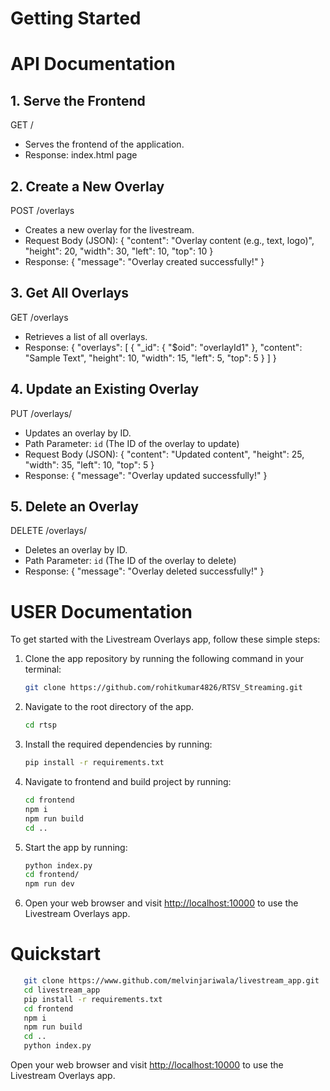 # Getting Started
# API Documentation

## 1. Serve the Frontend
GET /
- Serves the frontend of the application.
- Response: index.html page

## 2. Create a New Overlay
POST /overlays
- Creates a new overlay for the livestream.
- Request Body (JSON):
  {
      "content": "Overlay content (e.g., text, logo)",
      "height": 20,
      "width": 30,
      "left": 10,
      "top": 10
  }
- Response:
  {
      "message": "Overlay created successfully!"
  }

## 3. Get All Overlays
GET /overlays
- Retrieves a list of all overlays.
- Response:
  {
      "overlays": [
          {
              "_id": { "$oid": "overlayId1" },
              "content": "Sample Text",
              "height": 10,
              "width": 15,
              "left": 5,
              "top": 5
          }
      ]
  }

## 4. Update an Existing Overlay
PUT /overlays/<id>
- Updates an overlay by ID.
- Path Parameter: `id` (The ID of the overlay to update)
- Request Body (JSON):
  {
      "content": "Updated content",
      "height": 25,
      "width": 35,
      "left": 10,
      "top": 5
  }
- Response:
  {
      "message": "Overlay updated successfully!"
  }

## 5. Delete an Overlay
DELETE /overlays/<id>
- Deletes an overlay by ID.
- Path Parameter: `id` (The ID of the overlay to delete)
- Response:
  {
      "message": "Overlay deleted successfully!"
  }


# USER Documentation
To get started with the Livestream Overlays app, follow these simple steps:

1. Clone the app repository by running the following command in your terminal:

   ```bash
   git clone https://github.com/rohitkumar4826/RTSV_Streaming.git

   ```

2. Navigate to the root directory of the app.

   ```bash
   cd rtsp
   ```

3. Install the required dependencies by running:

   ```bash
   pip install -r requirements.txt
   ```

4. Navigate to frontend and build project by running:

   ```bash
   cd frontend
   npm i
   npm run build
   cd ..
   ```

5. Start the app by running:

   ```bash
   python index.py
   cd frontend/
   npm run dev
   ```

6. Open your web browser and visit [http://localhost:10000](http://localhost:10000/) to use the Livestream Overlays app.

# Quickstart

```bash
   git clone https://www.github.com/melvinjariwala/livestream_app.git
   cd livestream_app
   pip install -r requirements.txt
   cd frontend
   npm i
   npm run build
   cd ..
   python index.py
```

Open your web browser and visit [http://localhost:10000](http://localhost:10000/) to use the Livestream Overlays app.
